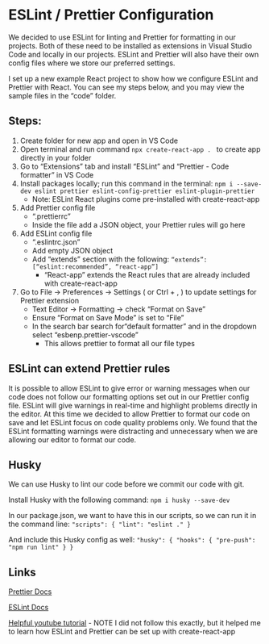 # ESLint / Prettier Configuration

We decided to use ESLint for linting and Prettier for formatting in our projects. Both of these need to be installed as extensions in Visual Studio Code and locally in our projects. ESLint and Prettier will also have their own config files where we store our preferred settings.

I set up a new example React project to show how we configure ESLint and Prettier with React. You can see my steps below, and you may view the sample files in the “code” folder.

## Steps:

1. Create folder for new app and open in VS Code
2. Open terminal and run command `npx create-react-app . ` to create app directly in your folder
3. Go to “Extensions” tab and install “ESLint” and “Prettier - Code formatter” in VS Code
4. Install packages locally; run this command in the terminal: `npm i --save-dev eslint prettier eslint-config-prettier eslint-plugin-prettier`
    - Note: ESLint React plugins come pre-installed with create-react-app
5. Add Prettier config file
    - “.prettierrc”
    - Inside the file add a JSON object, your Prettier rules will go here
6. Add ESLint config file
    - “.eslintrc.json”
    - Add empty JSON object
    - Add “extends” section with the following: `“extends”: [“eslint:recommended”, “react-app”]`
        - “React-app” extends the React rules that are already included with create-react-app
7. Go to File -> Preferences -> Settings ( or Ctrl + , ) to update settings for Prettier extension
    - Text Editor -> Formatting -> check “Format on Save”
    - Ensure “Format on Save Mode” is set to “File”
    - In the search bar search for“default formatter” and in the dropdown select “esbenp.prettier-vscode”
        - This allows prettier to format all our file types

## ESLint can extend Prettier rules

It is possible to allow ESLint to give error or warning messages when our code does not follow our formatting options set out in our Prettier config file. ESLint will give warnings in real-time and highlight problems directly in the editor. At this time we decided to allow Prettier to format our code on save and let ESLint focus on code quality problems only. We found that the ESLint formatting warnings were distracting and unnecessary when we are allowing our editor to format our code.

## Husky

We can use Husky to lint our code before we commit our code with git.

Install Husky with the following command: `npm i husky --save-dev`

In our package.json, we want to have this in our scripts, so we can run it in the command line:
`"scripts": { "lint": "eslint ." }`

And include this Husky config as well:
`"husky": { "hooks": { "pre-push": "npm run lint" } }`

## Links

[Prettier Docs](https://prettier.io/docs/en/install.html)

[ESLint Docs](https://eslint.org/docs/user-guide/getting-started)

[Helpful youtube tutorial](https://www.youtube.com/watch?v=bfyI9yl3qfE) - NOTE I did not follow this exactly, but it helped me to learn how ESLint and Prettier can be set up with create-react-app
